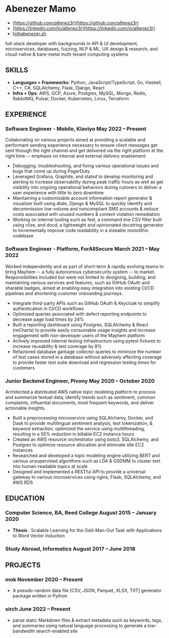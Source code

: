 <!-- The (first) h1 will be used as the <title> of the HTML page -->
# Abenezer Mamo

<!-- The unordered list immediately after the h1 will be formatted on a single
line. It is intended to be used for contact details -->
- [https://github.com/a6enez3r](https://github.com/a6enez3r)
- [https://linkedin.com/in/a6enez3r](https://linkedin.com/in/a6enez3r)
- [hi@abenezer.sh](mailto:hi@abenezer.sh)

<!-- The paragraph after the h1 and ul and before the first h2 is optional. It
is intended to be used for a short summary. -->
full-stack developer with backgrounds in API & UI development, microservices, databases, fuzzing, NLP & ML, UX design & research, and cloud-native & bare-metal multi-tenant computing systems

## SKILLS

- **Languages + Frameworks**: Python, JavaScript/TypeScript, Go, Haskell, C++, C#, SQLAlchemy, Flask, Django, React
- **Infra + Ops**: AWS, GCP, Azure, Postgres, MySQL, Mongo, Redis, RabbitMQ, Pulsar, Docker, Kubernetes, Linux, Terraform

## EXPERIENCE

<!-- You have to wrap the "left" and "right" half of these headings in spans by
hand -->
### <span>Software Engineer - Mobile, Klaviyo </span> <span>May 2022 – Present</span>

Collaborating on various projects aimed at providing a scalable and performant sending experience necessary to ensure client messages get sent through the right channel and get delivered via the right platform at the right time -- emphasis on internal and external delivery enablement.

- Debugging, troubleshooting, and fixing various operational issues and bugs that come up during PagerDuty
- Leveraged Grafana, Graphite, and statsd to develop monitoring and alerting to increase observability during peak traffic hours as well as get visibility into ongoing operational behaviors during cutovers to deliver a user experience with little to zero downtime
- Maintaining a customizable account information report generator & visualizer built using dtale, Django & MySQL to quickly identify and decommission low-volume and noncompliant SMS accounts & reduce costs associated with unused numbers & content violation remediation
- Working on internal tooling such as feel, a command line CSV filter built using clize, and docd, a lightweight and opinionated docstring generator to incrementally improve code readability in a sizeable monolithic codebase

### <span>Software Engineer - Platform, ForAllSecure </span> <span>March 2021 – May 2022</span>

Worked independently and as part of short-term & rapidly evolving teams to bring Mayhem -- a fully autonomous cybersecurity system -- to market. Responsibilities included but were not limited to designing, building, and maintaining various services and features, such as GitHub OAuth and sharable badges, aimed at enabling easy integration into existing CI/CD pipelines and shortening customer onboarding journeys.

- Integrate third-party APIs such as GitHub OAuth & Keycloak to simplify authentication in CI/CD workflows
- Optimized queries associated with defect reporting endpoints to decrease page load times by 24%
- Built a reporting dashboard using Postgres, SQLAlchemy & React (reCharts) to provide easily consumable usage insights and increase engagement with non-developer users of the Mayhem platform
- Actively improved internal testing infrastructure using pytest fixtures to increase reusability & test coverage by 8%
- Refactored database garbage collector queries to minimize the number of test cases stored in a database without adversely affecting coverage to provide faster test suite download and regression testing times for customers

### <span>Junior Backend Engineer, Pivony </span> <span>May 2020 – October 2020</span>

Architected a distributed AWS native topic modeling platform to process and summarize textual data, identify trends such as sentiment, common complaints, influential documents, most frequent keywords, and deliver actionable insights.

- Built a preprocessing microservice using SQLAlchemy, Docker, and Dask to provide multilingual sentiment analysis, text tokenization, & keyword extraction; optimized the service using multithreading, resulting in a 55% reduction in billable EC2 instance hours
- Created an AWS resource orchestrator using boto3, SQLAlchemy, and Postgres to optimize resource allocation and eliminate idle EC2 instances
- Researched and developed a topic modeling engine utilizing BERT and various unsupervised algorithms such as LDA & GSDMM to cluster text into human-readable topics at scale
- Designed and implemented a RESTful API to provide a universal gateway to various microservices using nginx, Flask, SQLAlchemy, and AWS RDS

## EDUCATION

### <span>Computer Science, BA, Reed College</span> <span>August 2015 – January 2020</span>

- **Thesis** : Scalable Learning for the Odd-Man-Out Task with Applications to Word Vector Induction

### <span>Study Abroad, Informatics</span> <span>August 2017 – June 2018</span>

## PROJECTS

### <span>mok</span> <span>November 2020 – Present</span>

- A pseudo-random data file [CSV, JSON, Parquet, XLSX, TXT] generator package written in Python

### <span>sirch</span> <span>June 2022 – Present</span>

- parse static Markdown files & extract metadata such as keywords, tags, and summaries using natural language processing to generate a low-bandwidth search-enabled site